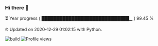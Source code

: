 ### Hi there 👋

⏳ Year progress  { █████████████████████████████▁ } 99.45 %

⏰ Updated on 2020-12-29 01:02:15 with Python.

![build](https://github.com/shenxianpeng/shenxianpeng/workflows/build/badge.svg) ![Profile views](https://gpvc.arturio.dev/shenxianpeng)
